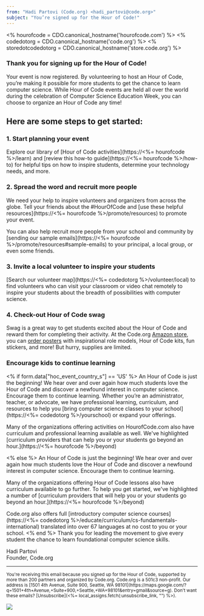 ```yaml
---
from: "Hadi Partovi (Code.org) <hadi_partovi@code.org>"
subject: "You’re signed up for the Hour of Code!"
---
```

  <% hourofcode = CDO.canonical_hostname('hourofcode.com') %>
  <% codedotorg = CDO.canonical_hostname('code.org') %>
  <% storedotcodedotorg = CDO.canonical_hostname('store.code.org') %>

### Thank you for signing up for the Hour of Code!
Your event is now registered. By volunteering to host an Hour of Code, you’re making it possible for more students to get the chance to learn computer science. While Hour of Code events are held all over the world during the celebration of Computer Science Education Week, you can choose to organize an Hour of Code any time! 

## Here are some steps to get started:

### 1. Start planning your event
Explore our library of [Hour of Code activities](https://<%= hourofcode %>/learn) and [review this how-to guide](https://<%= hourofcode %>/how-to) for helpful tips on how to inspire students, determine your technology needs, and more. 

### 2. Spread the word and recruit more people
We need your help to inspire volunteers and organizers from across the globe. Tell your friends about the #HourOfCode and [use these helpful resources](https://<%= hourofcode %>/promote/resources) to promote your event.

You can also help recruit more people from your school and community by [sending our sample emails](https://<%= hourofcode %>/promote/resources#sample-emails) to your principal, a local group, or even some friends.


### 3. Invite a local volunteer to inspire your students
[Search our volunteer map](https://<%= codedotorg %>/volunteer/local) to find volunteers who can visit your classroom or video chat remotely to inspire your students about the breadth of possibilities with computer science.

### 4. Check-out Hour of Code swag
Swag is a great way to get students excited about the Hour of Code and reward them for completing their activity. At the Code.org [Amazon store](https://www.amazon.com/stores/page/8557B2A6-EBF2-4C9F-95C5-C3256FBA0220), you can [order posters](https://www.amazon.com/dp/B07J6T18DH?m=A2ZEA2ORKPFEVK) with inspirational role models, Hour of Code kits, fun stickers, and more! But hurry, supplies are limited.

### Encourage kids to continue learning 
<% if form.data["hoc_event_country_s"] == 'US' %> An Hour of Code is just the beginning! We hear over and over again how much students love the Hour of Code and discover a newfound interest in computer science. Encourage them to continue learning. Whether you’re an administrator, teacher, or advocate, we have professional learning, curriculum, and resources to help you [bring computer science classes to your school](https://<%= codedotorg %>/yourschool) or expand your offerings.  

Many of the organizations offering activities on HourofCode.com also have curriculum and professional learning available as well. We've highlighted [curriculum providers that can help you or your students go beyond an hour.](https://<%= hourofcode %>/beyond) 

<% else %> An Hour of Code is just the beginning! We hear over and over again how much students love the Hour of Code and discover a newfound interest in computer science. Encourage them to continue learning. 

Many of the organizations offering Hour of Code lessons also have curriculum available to go further. To help you get started, we've highlighted a number of [curriculum providers that will help you or your students go beyond an hour.](https://<%= hourofcode %>/beyond)

Code.org also offers full [introductory computer science courses](https://<%= codedotorg %>/educate/curriculum/cs-fundamentals-international) translated into over 67 languages at no cost to you or your school. <% end %> Thank you for leading the movement to give every student the chance to learn foundational computer science skills.


Hadi Partovi<br />
Founder, Code.org<br />

<hr/>
<small>
You're receiving this email because you signed up for the Hour of Code, supported by more than 200 partners and organized by Code.org. Code.org is a 501c3 non-profit. Our address is [1501 4th Avenue, Suite 900, Seattle, WA 98101](https://maps.google.com/?q=1501+4th+Avenue,+Suite+900,+Seattle,+WA+98101&entry=gmail&source=g). Don't want these emails? [Unsubscribe](<%= local_assigns.fetch(:unsubscribe_link, "") %>).
</small>

![](<%= local_assigns.fetch(:tracking_pixel, "") %>)